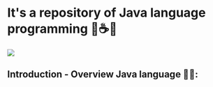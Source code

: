 # It's a repository of Java language programming 📕☕🔢
<img src="https://cryptoid.com.br/wp-content/uploads/2017/03/java_capa-1440x564_c.jpg"/>

## Introduction - Overview Java language 🐱‍👓:
